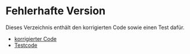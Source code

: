 # Fehlerhafte Version

Dieses Verzeichnis enthält den korrigierten Code sowie einen Test dafür.

* [korrigierter Code](addelements.go)
* [Testcode](addelements_test.go)
